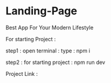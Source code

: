 # Landing-Page
Best App For Your Modern Lifestyle

For starting Project :

step1 : open terminal :
        type :  npm i
        
 step2 : for starting project :  npm run dev
 
 Project Link : 
